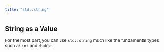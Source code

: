 ```yaml
---
title: "std::string"
---
```


## String as a Value

For the most part,
you can use `std::string` much like the fundamental types such as `int` and `double`.
